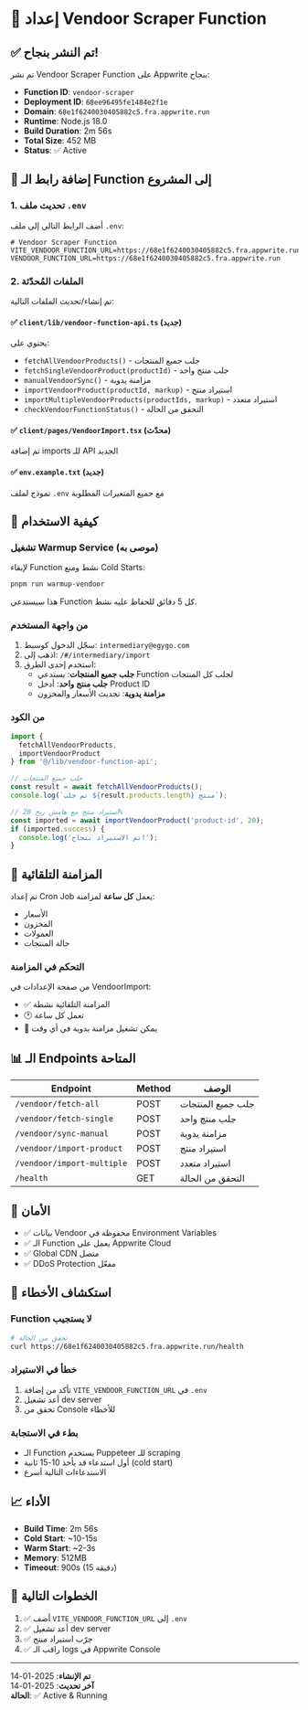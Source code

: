 # 🛒 إعداد Vendoor Scraper Function

## ✅ تم النشر بنجاح!

تم نشر Vendoor Scraper Function على Appwrite بنجاح:

- **Function ID**: `vendoor-scraper`
- **Deployment ID**: `68ee96495fe1484e2f1e`
- **Domain**: `68e1f6240030405882c5.fra.appwrite.run`
- **Runtime**: Node.js 18.0
- **Build Duration**: 2m 56s
- **Total Size**: 452 MB
- **Status**: ✅ Active

## 📝 إضافة رابط الـ Function إلى المشروع

### 1. تحديث ملف `.env`

أضف الرابط التالي إلى ملف `.env`:

```env
# Vendoor Scraper Function
VITE_VENDOOR_FUNCTION_URL=https://68e1f6240030405882c5.fra.appwrite.run
VENDOOR_FUNCTION_URL=https://68e1f6240030405882c5.fra.appwrite.run
```

### 2. الملفات المُحدّثة

تم إنشاء/تحديث الملفات التالية:

#### ✅ `client/lib/vendoor-function-api.ts` (جديد)
يحتوي على:
- `fetchAllVendoorProducts()` - جلب جميع المنتجات
- `fetchSingleVendoorProduct(productId)` - جلب منتج واحد
- `manualVendoorSync()` - مزامنة يدوية
- `importVendoorProduct(productId, markup)` - استيراد منتج
- `importMultipleVendoorProducts(productIds, markup)` - استيراد متعدد
- `checkVendoorFunctionStatus()` - التحقق من الحالة

#### ✅ `client/pages/VendoorImport.tsx` (محدّث)
تم إضافة imports للـ API الجديد

#### ✅ `env.example.txt` (جديد)
نموذج لملف `.env` مع جميع المتغيرات المطلوبة

## 🚀 كيفية الاستخدام

### تشغيل Warmup Service (موصى به)

لإبقاء Function نشط ومنع Cold Starts:

```bash
pnpm run warmup-vendoor
```

هذا سيستدعي Function كل 5 دقائق للحفاظ عليه نشط.

### من واجهة المستخدم

1. سجّل الدخول كوسيط: `intermediary@egygo.com`
2. اذهب إلى: `/#/intermediary/import`
3. استخدم إحدى الطرق:
   - **جلب جميع المنتجات**: يستدعي Function لجلب كل المنتجات
   - **جلب منتج واحد**: أدخل Product ID
   - **مزامنة يدوية**: تحديث الأسعار والمخزون

### من الكود

```typescript
import { 
  fetchAllVendoorProducts,
  importVendoorProduct 
} from '@/lib/vendoor-function-api';

// جلب جميع المنتجات
const result = await fetchAllVendoorProducts();
console.log(`تم جلب ${result.products.length} منتج`);

// استيراد منتج مع هامش ربح 20%
const imported = await importVendoorProduct('product-id', 20);
if (imported.success) {
  console.log('تم الاستيراد بنجاح!');
}
```

## 🔄 المزامنة التلقائية

تم إعداد Cron Job يعمل **كل ساعة** لمزامنة:
- الأسعار
- المخزون
- العمولات
- حالة المنتجات

### التحكم في المزامنة

من صفحة الإعدادات في VendoorImport:
- ✅ المزامنة التلقائية نشطة
- 🕐 تعمل كل ساعة
- 🔄 يمكن تشغيل مزامنة يدوية في أي وقت

## 📊 الـ Endpoints المتاحة

| Endpoint | Method | الوصف |
|----------|--------|-------|
| `/vendoor/fetch-all` | POST | جلب جميع المنتجات |
| `/vendoor/fetch-single` | POST | جلب منتج واحد |
| `/vendoor/sync-manual` | POST | مزامنة يدوية |
| `/vendoor/import-product` | POST | استيراد منتج |
| `/vendoor/import-multiple` | POST | استيراد متعدد |
| `/health` | GET | التحقق من الحالة |

## 🔐 الأمان

- ✅ بيانات Vendoor محفوظة في Environment Variables
- ✅ الـ Function يعمل على Appwrite Cloud
- ✅ Global CDN متصل
- ✅ DDoS Protection مفعّل

## 🐛 استكشاف الأخطاء

### Function لا يستجيب

```bash
# تحقق من الحالة
curl https://68e1f6240030405882c5.fra.appwrite.run/health
```

### خطأ في الاستيراد

1. تأكد من إضافة `VITE_VENDOOR_FUNCTION_URL` في `.env`
2. أعد تشغيل dev server
3. تحقق من Console للأخطاء

### بطء في الاستجابة

- الـ Function يستخدم Puppeteer للـ scraping
- أول استدعاء قد يأخذ 10-15 ثانية (cold start)
- الاستدعاءات التالية أسرع

## 📈 الأداء

- **Build Time**: 2m 56s
- **Cold Start**: ~10-15s
- **Warm Start**: ~2-3s
- **Memory**: 512MB
- **Timeout**: 900s (15 دقيقة)

## 🎯 الخطوات التالية

1. ✅ أضف `VITE_VENDOOR_FUNCTION_URL` إلى `.env`
2. ✅ أعد تشغيل dev server
3. ✅ جرّب استيراد منتج
4. ✅ راقب الـ logs في Appwrite Console

---

**تم الإنشاء**: 2025-01-14  
**آخر تحديث**: 2025-01-14  
**الحالة**: ✅ Active & Running
